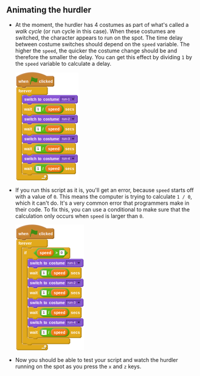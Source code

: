 ## Animating the hurdler

- At the moment, the hurdler has 4 costumes as part of what's called a _walk cycle_ (or run cycle in this case). When these costumes are switched, the character appears to run on the spot. The time delay between costume switches should depend on the `speed` variable. The higher the `speed`, the quicker the costume change should be and therefore the smaller the delay. You can get this effect by dividing `1` by the `speed` variable to calculate a delay.

	<!--
	when green flag clicked
	forever
	switch costume to [run-1 v]
	wait ([1]/(speed)) secs
	switch costume to [run-2 v]
	wait ([1]/(speed)) secs
	switch costume to [run-3 v]
	wait ([1]/(speed)) secs
	switch costume to [run-4 v]
	wait ([1]/(speed)) secs
	-->
	
	![script](images/run1.png)

- If you run this script as it is, you'll get an error, because `speed` starts off with a value of `0`. This means the computer is trying to calculate `1 / 0`, which it can't do. It's a very common error that programmers make in their code. To fix this, you can use a conditional to make sure that the calculation only occurs when `speed` is larger than `0`.

	<!--
	when green flag clicked
	forever
	if <(speed) > [0]>
	switch to costume [run-1 v]
	wait ([1]/(speed)) secs
	switch to costume [run-2 v]
	wait ([1]/(speed)) secs
	switch to costume [run-3 v]
	wait ([1]/(speed)) secs
	switch to costume [run-4 v]
	wait ([1]/(speed)) secs
	-->
	
	![script](images/run2.png)

- Now you should be able to test your script and watch the hurdler running on the spot as you press the `x` and `z` keys.

